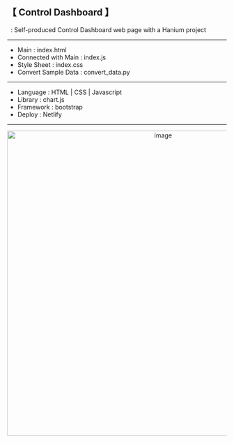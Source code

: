 <h2>【 Control Dashboard 】</h2>

&nbsp;&nbsp;: Self-produced Control Dashboard web page with a Hanium project

---
* Main : index.html
* Connected with Main : index.js
* Style Sheet : index.css
* Convert Sample Data : convert_data.py
---
* Language : HTML | CSS | Javascript 
* Library : chart.js
* Framework : bootstrap
* Deploy : Netlify
---
<div align="center">
<img width="700" alt="image" src="https://user-images.githubusercontent.com/89649741/186826891-67fc2e21-0c00-49c0-8647-114dbfa9a6cd.png">
</div>

